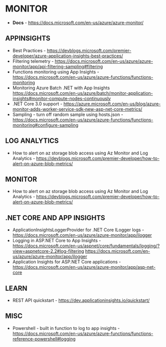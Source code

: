 # MONITOR

* **Docs** - https://docs.microsoft.com/en-us/azure/azure-monitor/

## APPINSIGHTS

* Best Practices - https://devblogs.microsoft.com/premier-developer/azure-application-insights-best-practices/
* Filtering telemetry - https://docs.microsoft.com/en-us/azure/azure-monitor/app/api-filtering-sampling#filtering
* Functions monitoring using App Insights - https://docs.microsoft.com/en-us/azure/azure-functions/functions-monitoring
* Monitoring Azure Batch .NET with App Insights <https://docs.microsoft.com/en-us/azure/batch/monitor-application-insights#monitor-compute-nodes-continuously>
* .NET Core 3.0 support - https://azure.microsoft.com/en-us/blog/azure-monitor-adds-worker-service-sdk-new-asp-net-core-metrics/
* Sampling - turn off random sample using hosts.json - https://docs.microsoft.com/en-us/azure/azure-functions/functions-monitoring#configure-sampling

## LOG ANALYTICS

* How to alert on az storage blob access using Az Monitor and Log Analytics - https://devblogs.microsoft.com/premier-developer/how-to-alert-on-azure-blob-metrics/

## MONITOR

* How to alert on az storage blob access using Az Monitor and Log Analytics - https://devblogs.microsoft.com/premier-developer/how-to-alert-on-azure-blob-metrics/

## .NET CORE AND APP INSIGHTS

* ApplicationInsightsLoggerProvider for .NET Core ILogger logs - https://docs.microsoft.com/en-us/azure/azure-monitor/app/ilogger
* Logging in ASP.NET Core to App Insights - https://docs.microsoft.com/en-us/aspnet/core/fundamentals/logging/?view=aspnetcore-2.2#log-filtering
https://docs.microsoft.com/en-us/azure/azure-monitor/app/ilogger
* Application Insights for ASP.NET Core applications - https://docs.microsoft.com/en-us/azure/azure-monitor/app/asp-net-core

## LEARN

* REST API quickstart - https://dev.applicationinsights.io/quickstart/

## MISC

* Powershell - built in function to log to app insights - https://docs.microsoft.com/en-us/azure/azure-functions/functions-reference-powershell#logging
